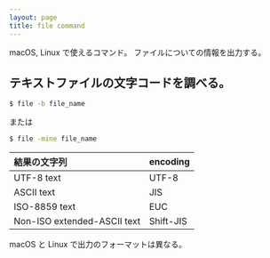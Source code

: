 ```yaml
---
layout: page
title: file command
---
```


macOS, Linux で使えるコマンド。
ファイルについての情報を出力する。

## テキストファイルの文字コードを調べる。

```sh
$ file -b file_name
```

または

```sh
$ file -mine file_name
```

| 結果の文字列 | encoding |
|:--|:--|
| UTF-8 text | UTF-8 |
| ASCII text | JIS |
| ISO-8859 text | EUC |
| Non-ISO extended-ASCII text	| Shift-JIS |

macOS と Linux で出力のフォーマットは異なる。
